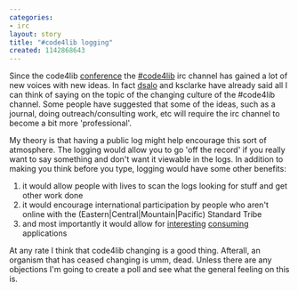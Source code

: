 ```yaml
---
categories:
- irc
layout: story
title: "#code4lib logging"
created: 1142868643
---
```

Since the code4lib <a href="http://www.code4lib.org/2006">conference</a> the <a href="irc://irc.freenode.net/code4lib">#code4lib</a> irc channel has gained a lot of new voices with new ideas. In fact <a href="http://cavlec.yarinareth.net/archives/2006/03/12/fifty-ways-to-lose-your-techies/">dsalo</a> and ksclarke have already said all I can think of saying on the topic of the changing culture of the #code4lib channel. Some people have suggested that some of the ideas, such as a journal, doing outreach/consulting work, etc will require the irc channel to become a bit more 'professional'. 

My theory is that having a public log might help encourage this sort of atmosphere. The logging would allow you to go 'off the record' if you really want to say something and don't want it viewable in the logs. In addition to making you think before you type, logging would have some other benefits:


<ol>
<li>it would allow people with lives to scan the logs looking for stuff and get other work done</li>
<li>it would encourage international participation by people who aren't online with the (Eastern|Central|Mountain|Pacific) Standard Tribe</li>
<li>and most importantly it would allow for <a href="http://backchannel.stamen.com/">interesting</a> <a href="http://onebiglibrary.net/node/27">consuming</a> applications</li>
</ol>

At any rate I think that code4lib changing is a good thing. Afterall, an organism that has ceased changing is umm, dead. Unless there are any objections I'm going to create a poll and see what the general feeling on this is.

<!--break-->
